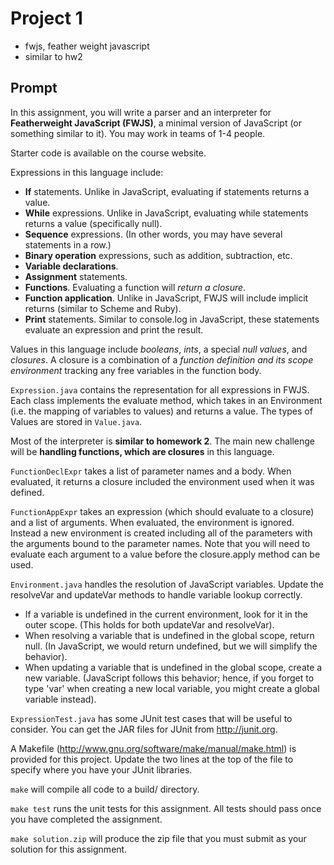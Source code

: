 Project 1
==============================

- fwjs, feather weight javascript
- similar to hw2

## Prompt

In this assignment, you will write a parser and an interpreter for **Featherweight JavaScript (FWJS)**, a minimal version of JavaScript (or something similar to it).  You may work in teams of 1-4 people.

Starter code is available on the course website.

Expressions in this language include:

- **If** statements.  Unlike in JavaScript, evaluating if statements returns a value.
- **While** expressions.  Unlike in JavaScript, evaluating while statements returns a value (specifically null).
- **Sequence** expressions.  (In other words, you may have several statements in a row.)
- **Binary operation** expressions, such as addition, subtraction, etc.
- **Variable declarations**.
- **Assignment** statements.
- **Functions**.  Evaluating a function will _return a closure_.
- **Function application**.  Unlike in JavaScript, FWJS will include implicit returns (similar to Scheme and Ruby).
- **Print** statements.  Similar to console.log in JavaScript, these statements evaluate an expression and print the result.

Values in this language include _booleans_, _ints_, a special _null values_, and _closures_.  A closure is a combination of a _function definition and its scope environment_ tracking any free variables in the function body.


`Expression.java` contains the representation for all expressions in FWJS.  Each class implements the evaluate method, which takes in an Environment (i.e. the mapping of variables to values) and returns a value.  The types of Values are stored in `Value.java`.

Most of the interpreter is **similar to homework 2**.  The main new challenge will be **handling functions, which are closures** in this language.

`FunctionDeclExpr` takes a list of parameter names and a body.  When evaluated, it returns a closure included the environment used when it was defined.

`FunctionAppExpr` takes an expression (which should evaluate to a closure) and a list of arguments.  When evaluated, the environment is ignored.  Instead a new environment is created including all of the parameters with the arguments bound to the parameter names.  Note that you will need to evaluate each argument to a value before the closure.apply method can be used.

`Environment.java` handles the resolution of JavaScript variables.  Update the resolveVar and updateVar methods to handle variable lookup correctly.

* If a variable is undefined in the current environment, look for it in the outer scope. (This holds for both updateVar and resolveVar).
* When resolving a variable that is undefined in the global scope, return null.  (In JavaScript, we would return undefined, but we will simplify the behavior).
* When updating a variable that is undefined in the global scope, create a new variable. (JavaScript follows this behavior; hence, if you forget to type 'var' when creating a new local variable, you might create a global variable instead).

`ExpressionTest.java` has some JUnit test cases that will be useful to consider.  You can get the JAR files for JUnit from http://junit.org.


A Makefile (http://www.gnu.org/software/make/manual/make.html) is provided for this project.  Update the two lines at the top of the file to specify where you have your JUnit libraries.

`make` will compile all code to a build/ directory.

`make test` runs the unit tests for this assignment.  All tests should pass once you have completed the assignment.

`make solution.zip` will produce the zip file that you must submit as your solution for this assignment.
